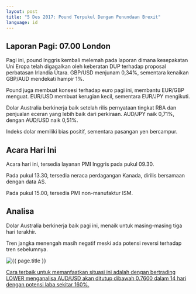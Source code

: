 ```yaml
---
layout: post
title: "5 Des 2017: Pound Terpukul Dengan Penundaan Brexit"
language: id
---
```

## Laporan Pagi: 07.00 London

Pagi ini, pound Inggris kembali melemah pada laporan dimana kesepakatan Uni Eropa telah digagalkan oleh keberatan DUP terhadap proposal perbatasan Irlandia Utara. GBP/USD menjunam 0,34%, sementara kenaikan GBP/AUD mendekati hampir 1%.

Pound juga membuat konsesi terhadap euro pagi ini, membantu EUR/GBP menguat. EUR/USD membuat kerugian kecil, sementara EUR/JPY mengikuti.

Dolar Australia berkinerja baik setelah rilis pernyataan tingkat RBA dan penjualan eceran yang lebih baik dari perkiraan. AUD/JPY naik 0,71%, dengan AUD/USD naik 0,51%.

Indeks dolar memiliki bias positif, sementara pasangan yen bercampur.

## Acara Hari Ini

Acara hari ini, tersedia layanan PMI Inggris pada pukul 09.30.

Pada pukul 13.30, tersedia neraca perdagangan Kanada, dirilis bersamaan dengan data AS.

Pada pukul 15.00, tersedia PMI non-manufaktur ISM.

## Analisa

Dolar Australia berkinerja baik pagi ini, menaik untuk masing-masing tiga hari terakhir.

Tren jangka menengah masih negatif meski ada potensi reversi terhadap tren sebelumnya.

<img src="{{ site.url }}/images/dec/id-05-dec-17.png" alt="{{ page.title }}" title="{{ page.title }}">

<a href="%LINK%%?currency=USD&market=forex&underlying=frxAUDUSD&formname=higherlower&duration_amount=14&duration_units=d&amount=10&amount_type=payout&expiry_type=duration&barrier=0.7600" target="_blank">Cara terbaik untuk memanfaatkan situasi ini adalah dengan bertrading LOWER menganalisa AUD/USD akan ditutup dibawah 0.7600 dalam 14 hari dengan potensi laba sekitar 160%.</a>